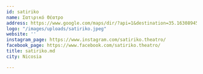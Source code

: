 ```yaml
---
id: satiriko
name: Σατιρικό Θέατρο
address: https://www.google.com/maps/dir/?api=1&destination=35.163089459703%2C33.386543550078&fbclid=IwAR2_GHfhfPyU8HvtqsupZL4766YGsFtizGHcdlgsVhO0svq_YbObh4RespA
logo: "/images/uploads/satiriko.jpeg"
website: ''
instagram_page: https://www.instagram.com/satiriko.theatro/
facebook_page: https://www.facebook.com/satiriko.theatro/
title: satiriko.md
city: Nicosia

---
```

